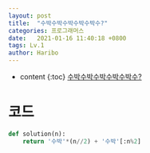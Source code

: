 ```yaml
---
layout: post
title:  "수박수박수박수박수박수?"
categories: 프로그래머스
date:   2021-01-16 11:40:18 +0800
tags: Lv.1
author: Haribo
---
```


* content
{:toc}
[수박수박수박수박수박수?](https://school.programmers.co.kr/learn/courses/30/lessons/12922)

# 코드

```python
def solution(n):
    return '수박'*(n//2) + '수박'[:n%2]
```

